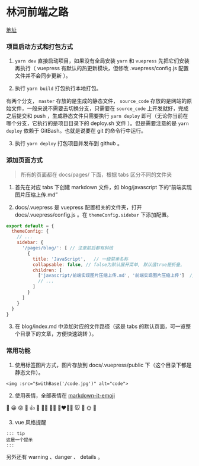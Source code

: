 <!--
 * @Description: README
 * @Author: 林河
 * @Date: 2020-05-23 16:21:12
 * @LastEditTime: 2020-05-27 17:02:52
 * @LastEditors: 林河
--> 
# 林河前端之路

[地址](https://aaaxiu.github.io)

### 项目启动方式和打包方式

1. `yarn dev` 直接启动项目，如果没有全局安装 `yarn` 和 `vuepress` 先把它们安装再执行（ vuepress 有默认的热更新模块，但修改 .vuepress/config.js 配置文件并不会同步更新 ）。

2. 执行 `yarn build` 打包执行本地打包。

  有两个分支， `master` 存放的是生成的静态文件， `source_code` 存放的是网站的原始文件，一般来说不需要去切换分支，只需要在 `source_code` 上开发就好，完成之后提交和 push ，生成静态文件只需要执行 `yarn deploy` 即可（无论你当前在哪个分支，它执行的是项目目录下的 deploy.sh 文件 ）。但是需要注意的是 `yarn deploy` 依赖于 GitBash。也就是说要在 git 的命令行中运行。 

3. 执行 `yarn deploy` 打包项目并发布到 github 。

### 添加页面方式

> 所有的页面都在 docs/pages/ 下面，根据 tabs 区分不同的文件夹

1. 首先在对应 tabs 下创建 markdown 文件，如 blog/javascript 下的“前端实现图片压缩上传.md”

2. docs/.vuepress 是 vuepress 配置相关的文件夹，打开 docs/.vuepress/config.js 。在 `themeConfig.sidebar` 下添加配置。

  ``` js
  export default = {
    themeConfig: {
      // ...
      sidebar: {
        '/pages/blog/': [ // 注意前后都有斜线    
          {
            title: 'JavaScript',   // 一级菜单名称
            collapsable: false, // false为默认展开菜单, 默认值true是折叠,
            children: [
              ['javascript/前端实现图片压缩上传.md', '前端实现图片压缩上传']  // [跳转地址，侧边栏名称]
              // ...
            ]
          }
        ]
      }
    }
  }
```

3. 在 blog/index.md 中添加对应的文件路径（这是 tabs 的默认页面，可一览整个目录下的文章，方便快速跳转 ）。

### 常用功能

1. 使用标签图片方式，图片存放到 docs/.vuepress/public 下（这个目录下都是静态文件）。

  ```
  <img :src="$withBase('/code.jpg')" alt="code">
  ```

2. 使用表情，全部表情在 [markdown-it-emoji](https://github.com/markdown-it/markdown-it-emoji/blob/master/lib/data/full.json)

  :100:
  :grinning:
  :pout:
  :pray:
  :+1:
  :selfie:
  :man_teacher:
  :ok_woman:
  :couplekiss_man_woman:
  :mouse:
  :pig:
  :sun_with_face:
  :eggplant:



3. vue 风格提醒

  ```
  ::: tip
  这是一个提示
  :::
  ```

  另外还有 warning 、danger 、 details 。

